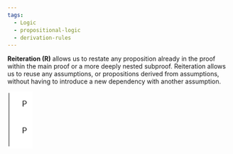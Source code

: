 ```yaml
---
tags:
  - Logic
  - propositional-logic
  - derivation-rules
---
```


**Reiteration (R)** allows us to restate any proposition already in the proof within the main proof or a more deeply nested subproof. Reiteration allows us to reuse any assumptions, or propositions derived from assumptions, without having to introduce a new dependency with another assumption.

![reiteration.png](../img/reiteration.png)
